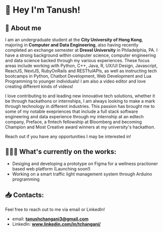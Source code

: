 # 👋 Hey I'm Tanush!
## 🐉 About me
I am an undergraduate student at the **City University of Hong Kong**, majoring in **Computer and Data Engineering**, also having recently completed an exchange semester at **Drexel University** in Philadelphia, PA. I have a strong background within computer science, computer engineering and data science backed through my various experiences. These focus areas include working with Python, C++, Java, R, UX/UI Design, Javascript, ReactJS, NextJS, RubyOnRails and RESTfulAPIs, as well as instructing tech bootcamps in Python, Chatbot Development, Web Development and Lua Programming to younger individuals! I am also a video editor and love creating different kinds of videos!

I love contributing to and leading new innovative tech solutions, whether it be through hackathons or internships, I am always looking to make a mark through technology in different industries. This passion has brought me to some of my notable exepriences that include a full stack software engineering and data experience through my internship at an edtech company, Preface, a fintech fellowship at Bloomberg and becoming Champion and Most Creative award winners at my university's hackathon. 

Reach out if you have any opportunities I may be interested in!

## 🏋🏽‍♂️ What's currently on the works:
- Desiging and developing a prototype on Figma for a wellness practioner based web platform (Launching soon!)
- Working on a smart traffic light management system through Arduino programming

## 📥 Contacts:
Feel free to reach out to me via email or LinkedIn!
- email: **tanushchangani3@gmail.com**
- LinkedIn: **www.linkedin.com/in/tchangani/**
